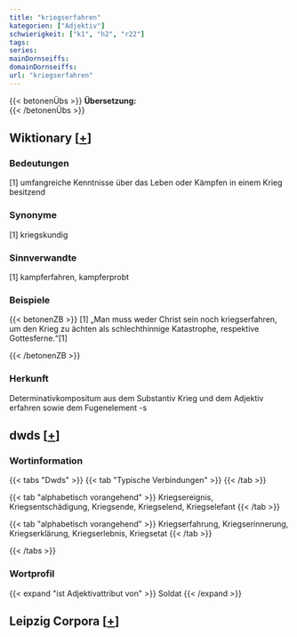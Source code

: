 ```yaml
---
title: "kriegserfahren"
kategorien: ["Adjektiv"]
schwierigkeit: ["k1", "h2", "r22"]
tags:
series:
mainDornseiffs:
domainDornseiffs:
url: "kriegserfahren"
---
```


{{< betonenÜbs >}}
**Übersetzung:**  
{{< /betonenÜbs >}}

## Wiktionary [[+](https://de.wiktionary.org/wiki/kriegserfahren)]

### Bedeutungen
[1] umfangreiche Kenntnisse über das Leben oder Kämpfen in einem Krieg besitzend  

### Synonyme
[1] kriegskundig  

### Sinnverwandte
[1] kampferfahren, kampferprobt  

### Beispiele
{{< betonenZB >}}
[1] „Man muss weder Christ sein noch kriegserfahren, um den Krieg zu ächten als schlechthinnige Katastrophe, respektive Gottesferne.“[1]  

{{< /betonenZB >}}
### Herkunft
Determinativkompositum aus dem Substantiv Krieg und dem Adjektiv erfahren sowie dem Fugenelement -s  



## dwds [[+](https://www.dwds.de/wb/kriegserfahren)]

### Wortinformation
{{< tabs "Dwds" >}}
{{< tab "Typische Verbindungen" >}}
{{< /tab >}}

{{< tab "alphabetisch vorangehend" >}}
Kriegsereignis, Kriegsentschädigung, Kriegsende, Kriegselend, Kriegselefant
{{< /tab >}}

{{< tab "alphabetisch vorangehend" >}}
Kriegserfahrung, Kriegserinnerung, Kriegserklärung, Kriegserlebnis, Kriegsetat
{{< /tab >}}

{{< /tabs >}}

### Wortprofil
{{< expand "ist Adjektivattribut von" >}} Soldat {{< /expand >}}

## Leipzig Corpora [[+](https://corpora.uni-leipzig.de/en/res?word=kriegserfahren&corpusId=deu_newscrawl-public_2018)]

